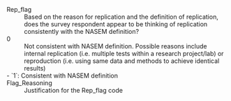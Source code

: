 <dl>

<dt>
Rep_flag
</dt>
<dd>
Based on the reason for replication and the definition of replication, does the survey respondent appear to be thinking of replication consistently with the NASEM definition?
<dt>0</dt>
<dd>Not consistent with NASEM definition. Possible reasons include internal replication (i.e. multiple tests within a research project/lab) or reproduction (i.e. using same data and methods to achieve identical results)</dd>
- `1`: Consistent with NASEM definition
</dd>

<dt>
Flag_Reasoning
</dt>
<dd>
Justification for the Rep_flag code
</dd>

</dl>

